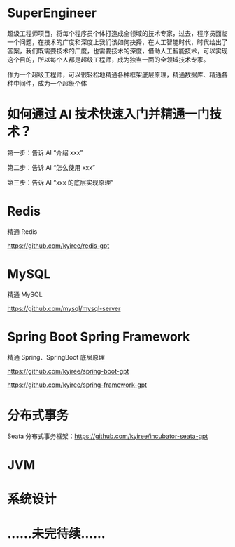 # SuperEngineer

超级工程师项目，将每个程序员个体打造成全领域的技术专家，过去，程序员面临一个问题，在技术的广度和深度上我们该如何抉择，在人工智能时代，时代给出了答案，我们既需要技术的广度，也需要技术的深度，借助人工智能技术，可以实现这个目的，所以每个人都是超级工程师，成为独当一面的全领域技术专家。

作为一个超级工程师，可以很轻松地精通各种框架底层原理，精通数据库、精通各种中间件，成为一个超级个体

# 如何通过 AI 技术快速入门并精通一门技术？

第一步：告诉 AI “介绍 xxx”

第二步：告诉 AI “怎么使用 xxx”

第三步：告诉 AI “xxx 的底层实现原理”

# Redis

精通 Redis

https://github.com/kyiree/redis-gpt

# MySQL

精通 MySQL

https://github.com/mysql/mysql-server

# Spring Boot Spring Framework

精通 Spring、SpringBoot 底层原理

https://github.com/kyiree/spring-boot-gpt

https://github.com/kyiree/spring-framework-gpt

# 分布式事务

Seata 分布式事务框架：https://github.com/kyiree/incubator-seata-gpt

# JVM

# 系统设计

# ......未完待续......
